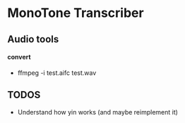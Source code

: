 # MonoTone Transcriber

## Audio tools

#### convert

- ffmpeg -i test.aifc test.wav

## TODOS

- Understand how yin works (and maybe reimplement it)
